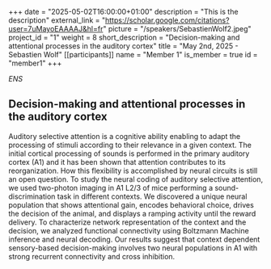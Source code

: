 +++
date = "2025-05-02T16:00:00+01:00"
description = "This is the description"
external_link = "https://scholar.google.com/citations?user=7uMayoEAAAAJ&hl=fr"
picture = "/speakers/SebastienWolf2.jpeg"
project_id = "1"
weight = 8
short_description = "Decision-making and attentional processes in the auditory cortex"
title = "May 2nd, 2025 - Sebastien Wolf"
[[participants]]
    name = "Member 1"
    is_member = true
    id = "member1"
+++

_ENS_

## Decision-making and attentional processes in the auditory cortex

Auditory selective attention is a cognitive ability enabling to adapt the processing of stimuli
according to their relevance in a given context. The initial cortical processing of sounds is
performed in the primary auditory cortex (A1) and it has been shown that attention
contributes to its reorganization. How this flexibility is accomplished by neural circuits is still
an open question. To study the neural coding of auditory selective attention, we used two-photon imaging in A1 L2/3 of mice performing a sound-discrimination task in different
contexts. We discovered a unique neural population that shows attentional gain, encodes
behavioral choice, drives the decision of the animal, and displays a ramping activity until the
reward delivery. To characterize network representation of the context and the decision, we
analyzed functional connectivity using Boltzmann Machine inference and neural decoding.
Our results suggest that context dependent sensory-based decision-making involves two
neural populations in A1 with strong recurrent connectivity and cross inhibition.

